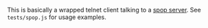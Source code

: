 This is basically a wrapped telnet client talking to a [spop server](https://github.com/Schnouki/spop). See `tests/spop.js` for usage examples.
